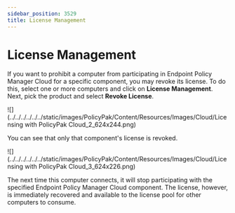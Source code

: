 ```yaml
---
sidebar_position: 3529
title: License Management
---
```


# License Management

If you want to prohibit a computer from participating in Endpoint Policy Manager Cloud for a specific component, you may revoke its license. To do this, select one or more computers and click on **License Management**. Next, pick the product and select **Revoke License**.

![](../../../../../../static/images/PolicyPak/Content/Resources/Images/Cloud/Licensing with PolicyPak Cloud_2_624x244.png)

You can see that only that component's license is revoked.

![](../../../../../../static/images/PolicyPak/Content/Resources/Images/Cloud/Licensing with PolicyPak Cloud_3_624x226.png)

The next time this computer connects, it will stop participating with the specified Endpoint Policy Manager Cloud component. The license, however, is immediately recovered and available to the license pool for other computers to consume.